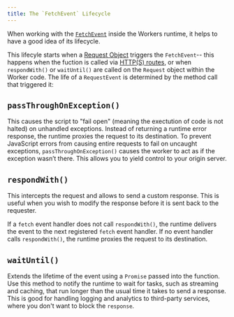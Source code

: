 ```yaml
---
title: The `FetchEvent` Lifecycle
---
```


When working with the [`FetchEvent`](/reference/runtime/apis/fetch-event) inside the Workers runtime, it helps to have a good idea of its lifecycle.

This lifecyle starts when a [Request Object](/reference/runtime/apis/fetch#Request) triggers the `FetchEvent`-- this happens when the fuction is called via [HTTP(S) routes](/reference/workers-concepts/routes), or when `respondWith()` or `waitUntil()` are called on the `Request` object within the Worker code. The life of a `RequestEvent` is determined by the method call that triggered it:

## `passThroughOnException()`

This causes the script to "fail open" (meaning the exectution of code is not halted) on unhandled exceptions. Instead of returning a runtime error response, the runtime proxies the request to its destination. To prevent JavaScript errors from causing entire requests to fail on uncaught exceptions, `passThroughOnException()` causes the worker to act as if the exception wasn’t there. This allows you to yield control to your origin server.

## `respondWith()`

This intercepts the request and allows to send a custom response. This is useful when you wish to modify the response before it is sent back to the requester.

If a `fetch` event handler does not call `respondWith()`, the runtime delivers the event to the next registered `fetch` event handler. If no event handler calls `respondWith()`, the runtime proxies the request to its destination.

## `waitUntil()`

 Extends the lifetime of the event using a `Promise` passed into the function. Use this method to notify the runtime to wait for tasks, such as streaming and caching, that run longer than the usual time it takes to send a response. This is good for handling logging and analytics to third-party services, where you don't want to block the `response`.
